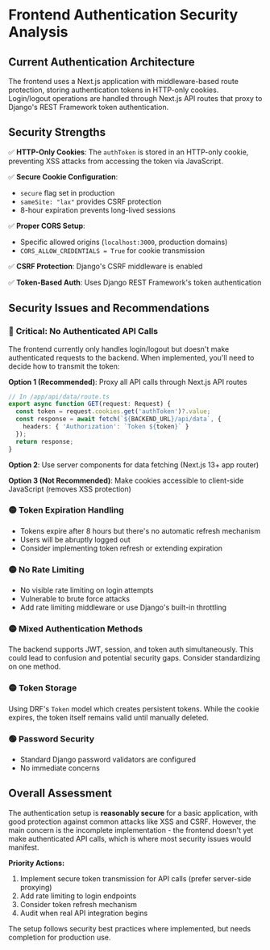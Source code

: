 # Frontend Authentication Security Analysis

## Current Authentication Architecture

The frontend uses a Next.js application with middleware-based route protection, storing authentication tokens in HTTP-only cookies. Login/logout operations are handled through Next.js API routes that proxy to Django's REST Framework token authentication.

## Security Strengths

✅ **HTTP-Only Cookies**: The `authToken` is stored in an HTTP-only cookie, preventing XSS attacks from accessing the token via JavaScript.

✅ **Secure Cookie Configuration**:

- `secure` flag set in production
- `sameSite: "lax"` provides CSRF protection
- 8-hour expiration prevents long-lived sessions

✅ **Proper CORS Setup**:

- Specific allowed origins (`localhost:3000`, production domains)
- `CORS_ALLOW_CREDENTIALS = True` for cookie transmission

✅ **CSRF Protection**: Django's CSRF middleware is enabled

✅ **Token-Based Auth**: Uses Django REST Framework's token authentication

## Security Issues and Recommendations

### 🔴 **Critical: No Authenticated API Calls**

The frontend currently only handles login/logout but doesn't make authenticated requests to the backend. When implemented, you'll need to decide how to transmit the token:

**Option 1 (Recommended)**: Proxy all API calls through Next.js API routes

```typescript
// In /app/api/data/route.ts
export async function GET(request: Request) {
  const token = request.cookies.get('authToken')?.value;
  const response = await fetch(`${BACKEND_URL}/api/data`, {
    headers: { 'Authorization': `Token ${token}` }
  });
  return response;
}
```

**Option 2**: Use server components for data fetching (Next.js 13+ app router)

**Option 3 (Not Recommended)**: Make cookies accessible to client-side JavaScript (removes XSS protection)

### 🟡 **Token Expiration Handling**

- Tokens expire after 8 hours but there's no automatic refresh mechanism
- Users will be abruptly logged out
- Consider implementing token refresh or extending expiration

### 🟡 **No Rate Limiting**

- No visible rate limiting on login attempts
- Vulnerable to brute force attacks
- Add rate limiting middleware or use Django's built-in throttling

### 🟡 **Mixed Authentication Methods**

The backend supports JWT, session, and token auth simultaneously. This could lead to confusion and potential security gaps. Consider standardizing on one method.

### 🟡 **Token Storage**

Using DRF's `Token` model which creates persistent tokens. While the cookie expires, the token itself remains valid until manually deleted.

### 🟢 **Password Security**

- Standard Django password validators are configured
- No immediate concerns

## Overall Assessment

The authentication setup is **reasonably secure** for a basic application, with good protection against common attacks like XSS and CSRF. However, the main concern is the incomplete implementation - the frontend doesn't yet make authenticated API calls, which is where most security issues would manifest.

**Priority Actions:**

1. Implement secure token transmission for API calls (prefer server-side proxying)
2. Add rate limiting to login endpoints
3. Consider token refresh mechanism
4. Audit when real API integration begins

The setup follows security best practices where implemented, but needs completion for production use.
